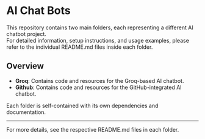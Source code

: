 # AI Chat Bots

This repository contains two main folders, each representing a different AI chatbot project.  
For detailed information, setup instructions, and usage examples, please refer to the individual README.md files inside each folder.

## Overview

- **Groq**: Contains code and resources for the Groq-based AI chatbot.
- **Github**: Contains code and resources for the GitHub-integrated AI chatbot.

Each folder is self-contained with its own dependencies and documentation.

---
For more details, see the respective README.md files in each folder.